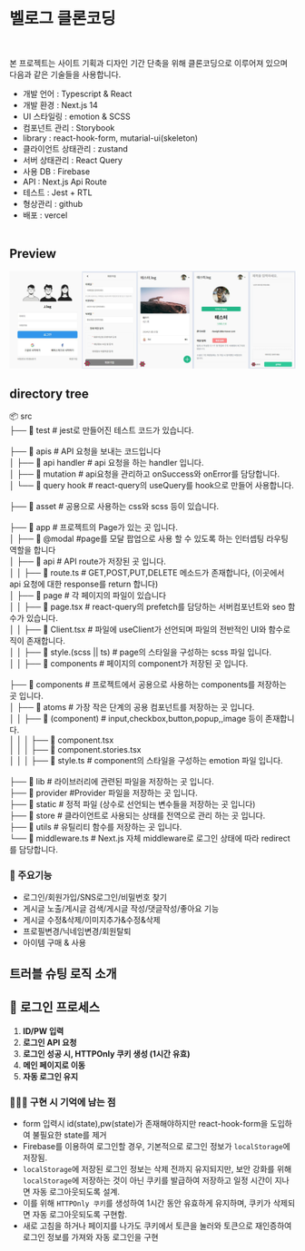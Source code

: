 # 벨로그 클론코딩

<br />

본 프로젝트는 사이트 기획과 디자인 기간 단축을 위해 클론코딩으로 이루어져 있으며 다음과 같은 기술들을 사용합니다.

- 개발 언어 : Typescript & React
- 개발 환경 : Next.js 14
- UI 스타일링 : emotion & SCSS
- 컴포넌트 관리 : Storybook
- library : react-hook-form, mutarial-ui(skeleton)
- 클라이언트 상태관리 : zustand
- 서버 상태관리 : React Query
- 사용 DB : Firebase
- API : Next.js Api Route
- 테스트 : Jest + RTL
- 형상관리 : github
- 배포 : vercel
  <br />
  <br />

## Preview

  <img src="./public/images/preview.jpg" alt="" />

## directory tree

📦 src<br />
├── 📂 test # jest로 만들어진 테스트 코드가 있습니다.<br />
<br />
├── 📂 apis # API 요청을 보내는 코드입니다<br />
│ ├── 📄 api handler # api 요청을 하는 handler 입니다.<br />
│ ├── 📄 mutation # api요청을 관리하고 onSuccess와 onError를 담당합니다.<br />
│ └── 📄 query hook # react-query의 useQuery를 hook으로 만들어 사용합니다.<br />
<br />
├── 📂 asset # 공용으로 사용하는 css와 scss 등이 있습니다.<br />
<br />
├── 📂 app # 프로젝트의 Page가 있는 곳 입니다.<br />
│ ├── 📂 @modal #page를 모달 팝업으로 사용 할 수 있도록 하는 인터셉팅 라우팅 역할을 합니다<br />
│ ├── 📂 api # API route가 저장된 곳 입니다.<br />
│ │ ├── 📄 route.ts # GET,POST,PUT,DELETE 메소드가 존재합니다,
(이곳에서 api 요청에 대한 response를 return 합니다)<br />
│ ├── 📂 page # 각 페이지의 파일이 있습니다<br />
│ │ ├── 📄 page.tsx # react-query의 prefetch를 담당하는 서버컴포넌트와 seo 함수가 있습니다.<br />
│ │ ├── 📄 Client.tsx # 파일에 useClient가 선언되며 파일의 전반적인 UI와 함수로직이 존재합니다.<br />
│ │ ├── 📄 style.(scss || ts) # page의 스타일을 구성하는 scss 파일 입니다.<br />
│ │ ├── 📂 components # 페이지의 component가 저장된 곳 입니다.<br />
<br />
├── 📂 components # 프로젝트에서 공용으로 사용하는 components를 저장하는 곳 입니다.<br />
│ ├── 📂 atoms # 가장 작은 단계의 공용 컴포넌트를 저장하는 곳 입니다.<br />
│ │ ├── 📂 (component) # input,checkbox,button,popup,,image 등이 존재합니다.<br />
│ │ │ ├── 📄 component.tsx<br />
│ │ │ ├── 📄 component.stories.tsx<br />
│ │ │ ├── 📄 style.ts # component의 스타일을 구성하는 emotion 파일 입니다.<br />
<br />
├── 📂 lib # 라이브러리에 관련된 파일을 저장하는 곳 입니다.<br />
├── 📂 provider #Provider 파일을 저장하는 곳 입니다.</br >
├── 📂 static # 정적 파일 (상수로 선언되는 변수들을 저장하는 곳 입니다)<br />
├── 📂 store # 클라이언트로 사용되는 상태를 전역으로 관리 하는 곳 입니다.<br />
├── 📂 utils # 유틸리티 함수를 저장하는 곳 입니다.<br />
└── 📄 middleware.ts # Next.js 자체 middleware로 로그인 상태에 따라 redirect를 담당합니다.

### 📌 주요기능

- 로그인/회원가입/SNS로그인/비밀번호 찾기
- 게시글 노출/게시글 검색/게시글 작성/댓글작성/좋아요 기능
- 게시글 수정&삭제/이미지추가&수정&삭제
- 프로필변경/닉네임변경/회원탈퇴
- 아이템 구매 & 사용

## 트러블 슈팅 로직 소개

## 📌 로그인 프로세스

1. **ID/PW 입력**
2. **로그인 API 요청**
3. **로그인 성공 시, HTTPOnly 쿠키 생성 (1시간 유효)**
4. **메인 페이지로 이동**
5. **자동 로그인 유지**

### 🧑🏻‍💻 구현 시 기억에 남는 점

- form 입력시 id(state),pw(state)가 존재해야하지만 react-hook-form을 도입하여 불필요한 state를 제거
- Firebase를 이용하여 로그인할 경우, 기본적으로 로그인 정보가 `localStorage`에 저장됨.
- `localStorage`에 저장된 로그인 정보는 삭제 전까지 유지되지만, 보안 강화를 위해 `localStorage`에 저장하는 것이 아닌 쿠키를 발급하여 저장하고 일정 시간이 지나면 자동 로그아웃되도록 설계.
- 이를 위해 `HTTPOnly 쿠키`를 생성하여 1시간 동안 유효하게 유지하며, 쿠키가 삭제되면 자동 로그아웃되도록 구현함.
- 새로 고침을 하거나 페이지를 나가도 쿠키에서 토큰을 눌러와 토큰으로 재인증하여 로그인 정보를 가져와 자동 로그인을 구현
